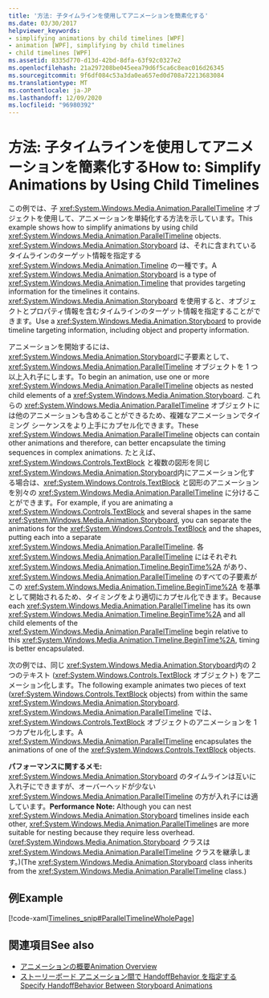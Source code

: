 ```yaml
---
title: '方法: 子タイムラインを使用してアニメーションを簡素化する'
ms.date: 03/30/2017
helpviewer_keywords:
- simplifying animations by child timelines [WPF]
- animation [WPF], simplifying by child timelines
- child timelines [WPF]
ms.assetid: 8335d770-d13d-42bd-8dfa-63f92c0327e2
ms.openlocfilehash: 21a297208be045eea79d6f5ca6c8eac016d26345
ms.sourcegitcommit: 9f6df084c53a3da0ea657ed0d708a72213683084
ms.translationtype: MT
ms.contentlocale: ja-JP
ms.lasthandoff: 12/09/2020
ms.locfileid: "96980392"
---
```

# <a name="how-to-simplify-animations-by-using-child-timelines"></a><span data-ttu-id="7ffff-102">方法: 子タイムラインを使用してアニメーションを簡素化する</span><span class="sxs-lookup"><span data-stu-id="7ffff-102">How to: Simplify Animations by Using Child Timelines</span></span>
<span data-ttu-id="7ffff-103">この例では、子 <xref:System.Windows.Media.Animation.ParallelTimeline> オブジェクトを使用して、アニメーションを単純化する方法を示しています。</span><span class="sxs-lookup"><span data-stu-id="7ffff-103">This example shows how to simplify animations by using child <xref:System.Windows.Media.Animation.ParallelTimeline> objects.</span></span> <span data-ttu-id="7ffff-104"><xref:System.Windows.Media.Animation.Storyboard> は、それに含まれているタイムラインのターゲット情報を指定する <xref:System.Windows.Media.Animation.Timeline> の一種です。</span><span class="sxs-lookup"><span data-stu-id="7ffff-104">A <xref:System.Windows.Media.Animation.Storyboard> is a type of <xref:System.Windows.Media.Animation.Timeline> that provides targeting information for the timelines it contains.</span></span> <span data-ttu-id="7ffff-105"><xref:System.Windows.Media.Animation.Storyboard> を使用すると、オブジェクトとプロパティ情報を含むタイムラインのターゲット情報を指定することができます。</span><span class="sxs-lookup"><span data-stu-id="7ffff-105">Use a <xref:System.Windows.Media.Animation.Storyboard> to provide timeline targeting information, including object and property information.</span></span>  
  
 <span data-ttu-id="7ffff-106">アニメーションを開始するには、<xref:System.Windows.Media.Animation.Storyboard>に子要素として、<xref:System.Windows.Media.Animation.ParallelTimeline> オブジェクトを 1 つ以上入れ子にします。</span><span class="sxs-lookup"><span data-stu-id="7ffff-106">To begin an animation, use one or more <xref:System.Windows.Media.Animation.ParallelTimeline> objects as nested child elements of a <xref:System.Windows.Media.Animation.Storyboard>.</span></span> <span data-ttu-id="7ffff-107">これらの <xref:System.Windows.Media.Animation.ParallelTimeline> オブジェクトには他のアニメーションも含めることができるため、複雑なアニメーションでタイミング シーケンスをより上手にカプセル化できます。</span><span class="sxs-lookup"><span data-stu-id="7ffff-107">These <xref:System.Windows.Media.Animation.ParallelTimeline> objects can contain other animations and therefore, can better encapsulate the timing sequences in complex animations.</span></span> <span data-ttu-id="7ffff-108">たとえば、<xref:System.Windows.Controls.TextBlock> と複数の図形を同じ <xref:System.Windows.Media.Animation.Storyboard>内にアニメーション化する場合は、<xref:System.Windows.Controls.TextBlock> と図形のアニメーションを別々の <xref:System.Windows.Media.Animation.ParallelTimeline> に分けることができます。</span><span class="sxs-lookup"><span data-stu-id="7ffff-108">For example, if you are animating a <xref:System.Windows.Controls.TextBlock> and several shapes in the same <xref:System.Windows.Media.Animation.Storyboard>, you can separate the animations for the <xref:System.Windows.Controls.TextBlock> and the shapes, putting each into a separate <xref:System.Windows.Media.Animation.ParallelTimeline>.</span></span> <span data-ttu-id="7ffff-109">各 <xref:System.Windows.Media.Animation.ParallelTimeline> にはそれぞれ <xref:System.Windows.Media.Animation.Timeline.BeginTime%2A> があり、<xref:System.Windows.Media.Animation.ParallelTimeline> のすべての子要素がこの <xref:System.Windows.Media.Animation.Timeline.BeginTime%2A> を基準として開始されるため、タイミングをより適切にカプセル化できます。</span><span class="sxs-lookup"><span data-stu-id="7ffff-109">Because each <xref:System.Windows.Media.Animation.ParallelTimeline> has its own <xref:System.Windows.Media.Animation.Timeline.BeginTime%2A> and all child elements of the <xref:System.Windows.Media.Animation.ParallelTimeline> begin relative to this <xref:System.Windows.Media.Animation.Timeline.BeginTime%2A>, timing is better encapsulated.</span></span>  
  
 <span data-ttu-id="7ffff-110">次の例では、同じ <xref:System.Windows.Media.Animation.Storyboard>内の 2 つのテキスト (<xref:System.Windows.Controls.TextBlock> オブジェクト) をアニメーション化します。</span><span class="sxs-lookup"><span data-stu-id="7ffff-110">The following example animates two pieces of text (<xref:System.Windows.Controls.TextBlock> objects) from within the same <xref:System.Windows.Media.Animation.Storyboard>.</span></span> <span data-ttu-id="7ffff-111"><xref:System.Windows.Media.Animation.ParallelTimeline> では、<xref:System.Windows.Controls.TextBlock> オブジェクトのアニメーションを 1 つカプセル化します。</span><span class="sxs-lookup"><span data-stu-id="7ffff-111">A <xref:System.Windows.Media.Animation.ParallelTimeline> encapsulates the animations of one of the <xref:System.Windows.Controls.TextBlock> objects.</span></span>  
  
 <span data-ttu-id="7ffff-112">**パフォーマンスに関するメモ:** <xref:System.Windows.Media.Animation.Storyboard> のタイムラインは互いに入れ子にできますが、オーバーヘッドが少ない <xref:System.Windows.Media.Animation.ParallelTimeline> の方が入れ子には適しています。</span><span class="sxs-lookup"><span data-stu-id="7ffff-112">**Performance Note:** Although you can nest <xref:System.Windows.Media.Animation.Storyboard> timelines inside each other, <xref:System.Windows.Media.Animation.ParallelTimeline>s are more suitable for nesting because they require less overhead.</span></span> <span data-ttu-id="7ffff-113">(<xref:System.Windows.Media.Animation.Storyboard> クラスは <xref:System.Windows.Media.Animation.ParallelTimeline> クラスを継承します。)</span><span class="sxs-lookup"><span data-stu-id="7ffff-113">(The <xref:System.Windows.Media.Animation.Storyboard> class inherits from the <xref:System.Windows.Media.Animation.ParallelTimeline> class.)</span></span>  
  
## <a name="example"></a><span data-ttu-id="7ffff-114">例</span><span class="sxs-lookup"><span data-stu-id="7ffff-114">Example</span></span>  
 [!code-xaml[Timelines_snip#ParallelTimelineWholePage](~/samples/snippets/csharp/VS_Snippets_Wpf/Timelines_snip/CS/ParallelTimelineExample.xaml#paralleltimelinewholepage)]  
  
## <a name="see-also"></a><span data-ttu-id="7ffff-115">関連項目</span><span class="sxs-lookup"><span data-stu-id="7ffff-115">See also</span></span>

- [<span data-ttu-id="7ffff-116">アニメーションの概要</span><span class="sxs-lookup"><span data-stu-id="7ffff-116">Animation Overview</span></span>](animation-overview.md)
- [<span data-ttu-id="7ffff-117">ストーリーボード アニメーション間で HandoffBehavior を指定する</span><span class="sxs-lookup"><span data-stu-id="7ffff-117">Specify HandoffBehavior Between Storyboard Animations</span></span>](how-to-specify-handoffbehavior-between-storyboard-animations.md)
